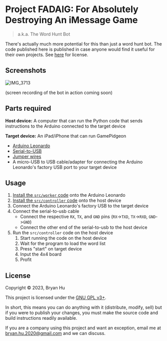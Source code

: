 # Project FADAIG: For Absolutely Destroying An iMessage Game

> a.k.a. The Word Hunt Bot

There's actually much more potential for this than just a word hunt bot. The code published here is published in case anyone would find it useful for their own projects. See [here](#license) for license.

## Screenshots

![IMG_3713](https://github.com/ThatXliner/FADAIG/assets/66848002/11ae2f46-8961-4734-bd4d-dfa30b24c3cf)

(screen recording of the bot in action coming soon)


## Parts required

**Host device:** A computer that can run the Python code that sends instructions to the Arduino connected to the target device

**Target device:** An iPad/iPhone that can run GamePidgeon

- [Arduino Leonardo](https://docs.arduino.cc/hardware/leonardo)
- [Serial-to-USB](https://www.amazon.com/dp/B07BBPX8B8)
- [Jumper wires](https://amazon.com/dp/B01EV70C78)
- A micro-USB to USB cable/adapter for connecting the Arduino Leonardo's factory USB port to your target device

## Usage

1. [Install the `src/worker` code](https://github.com/ThatXliner/FADAIG/tree/main/src/worker) onto the Arduino Leonardo
2. [Install the `src/controller` code](https://github.com/ThatXliner/FADAIG/tree/main/src/controller) onto the host device
3. Connect the Arduino Leonardo's factory USB to the target device
4. Connect the serial-to-usb cable
   - Connect the respective `RX`, `TX`, and `GND` pins (`RX`->`TXD`, `TX`->`RXD`, `GND`->`GND`)
   - Connect the other end of the serial-to-usb to the host device
5. Run the `src/controller` code on the host device
   1. Start running the code on the host device
   2. Wait for the program to load the word list
   3. Press "start" on target device
   4. Input the 4x4 board
   5. Profit

## License

Copyright © 2023, Bryan Hu

This project is licensed under the [GNU GPL v3+](https://github.com/ThatXliner/fadaig/blob/main/LICENSE.txt).

In short, this means you can do anything with it (distribute, modify, sell) but if you were to publish your changes, you must make the source code and build instructions readily available.

If you are a company using this project and want an exception, email me at [bryan.hu.2020@gmail.com](mailto:bryan.hu.2020@gmail.com) and we can discuss.
